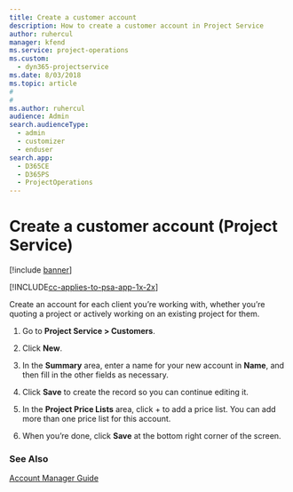 ```yaml
---
title: Create a customer account
description: How to create a customer account in Project Service
author: ruhercul
manager: kfend
ms.service: project-operations
ms.custom: 
  - dyn365-projectservice
ms.date: 8/03/2018
ms.topic: article
#
#
ms.author: ruhercul
audience: Admin
search.audienceType: 
  - admin
  - customizer
  - enduser
search.app: 
  - D365CE
  - D365PS
  - ProjectOperations
---
```

# Create a customer account (Project Service)

[!include [banner](../includes/psa-now-project-operations.md)]

[!INCLUDE[cc-applies-to-psa-app-1x-2x](../includes/cc-applies-to-psa-app-1x-2x.md)]

Create an account for each client you’re working with, whether you’re quoting a project or actively working on an existing project for them.  
  
1.  Go to **Project Service > Customers**.  
  
2.  Click **New**.  
  
3.  In the **Summary** area, enter a name for your new account in **Name**, and then fill in the other fields as necessary.  
  
4.  Click **Save** to create the record so you can continue editing it.  
  
5.  In the **Project Price Lists** area, click + to add a price list. You can add more than one price list for this account.  
  
6.  When you’re done, click **Save** at the bottom right corner of the screen.  
  
### See Also  
 [Account Manager Guide](../psa/account-manager-guide.md)
